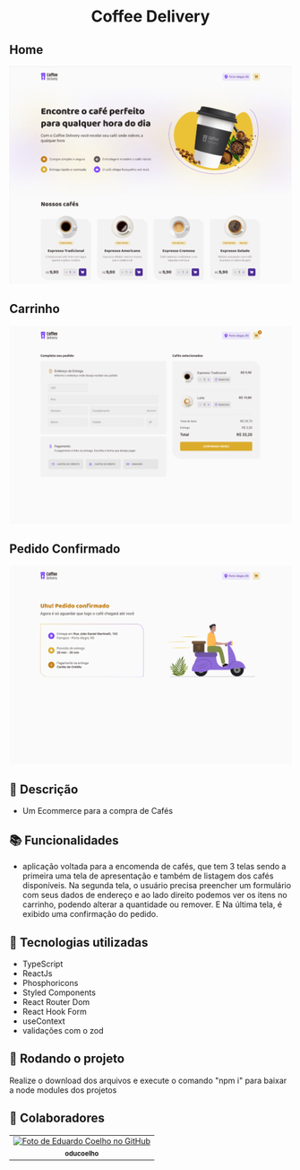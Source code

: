 <h1 align="center">Coffee Delivery</h1>

<h2>Home</h2>
<img src="screenshot.PNG" />
<h2>Carrinho</h2>
<img src="screenshot2.PNG" />
<h2>Pedido Confirmado</h2>
<img src="screenshot3.PNG" />

## :memo: Descrição
* Um Ecommerce para a compra de Cafés
## :books: Funcionalidades
* aplicação voltada para a encomenda de cafés, que tem 3 telas sendo a primeira uma tela de apresentação e também de listagem dos cafés disponíveis. Na segunda tela, o usuário precisa preencher um formulário com seus dados de endereço e ao lado direito podemos ver os itens no carrinho, podendo alterar a quantidade ou remover. E Na última tela, é exibido uma confirmação do pedido.

## :wrench: Tecnologias utilizadas
* TypeScript 
* ReactJs
* Phosphoricons
* Styled Components
* React Router Dom
* React Hook Form
* useContext
* validações com o zod
     
## :rocket: Rodando o projeto
Realize o download dos arquivos e execute o comando "npm i" para baixar a node modules dos projetos

## :handshake: Colaboradores
<table>
  <tr>
    <td align="center">
      <a href="http://github.com/oducoelho">
        <img src="https://avatars.githubusercontent.com/u/104034703?v=4" width="100px;" alt="Foto de Eduardo Coelho no GitHub"/><br>
        <sub>
          <b>oducoelho</b>
        </sub>
      </a>
    </td>
  </tr>
</table>
